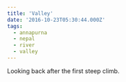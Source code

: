```yaml
---
title: 'Valley'
date: '2016-10-23T05:30:44.000Z'
tags:
  - annapurna
  - nepal
  - river
  - valley
---
```


Looking back after the first steep climb.
